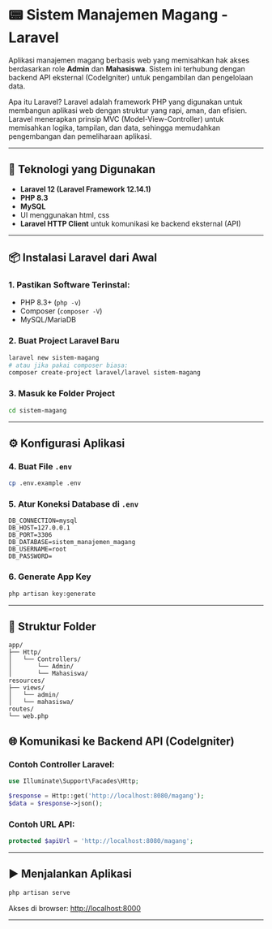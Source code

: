 # 📟 Sistem Manajemen Magang - Laravel

Aplikasi manajemen magang berbasis web yang memisahkan hak akses berdasarkan role **Admin** dan **Mahasiswa**. Sistem ini terhubung dengan backend API eksternal (CodeIgniter) untuk pengambilan dan pengelolaan data.

Apa itu Laravel?
Laravel adalah framework PHP yang digunakan untuk membangun aplikasi web dengan struktur yang rapi, aman, dan efisien. Laravel menerapkan prinsip MVC (Model-View-Controller) untuk memisahkan logika, tampilan, dan data, sehingga memudahkan pengembangan dan pemeliharaan aplikasi.

---

## 💠 Teknologi yang Digunakan

* **Laravel 12 (Laravel Framework 12.14.1)**
* **PHP 8.3**
* **MySQL**
* UI menggunakan html, css
* **Laravel HTTP Client** untuk komunikasi ke backend eksternal (API)

---

## 📦 Instalasi Laravel dari Awal

### 1. Pastikan Software Terinstal:

* PHP 8.3+ (`php -v`)
* Composer (`composer -V`)
* MySQL/MariaDB

### 2. Buat Project Laravel Baru

```bash
laravel new sistem-magang
# atau jika pakai composer biasa:
composer create-project laravel/laravel sistem-magang
```

### 3. Masuk ke Folder Project

```bash
cd sistem-magang
```

---

## ⚙️ Konfigurasi Aplikasi

### 4. Buat File `.env`

```bash
cp .env.example .env
```

### 5. Atur Koneksi Database di `.env`

```dotenv
DB_CONNECTION=mysql
DB_HOST=127.0.0.1
DB_PORT=3306
DB_DATABASE=sistem_manajemen_magang
DB_USERNAME=root
DB_PASSWORD=
```

### 6. Generate App Key

```bash
php artisan key:generate
```

---

## 📂 Struktur Folder

```
app/
├── Http/
│   └── Controllers/
│       └── Admin/
│       └── Mahasiswa/
resources/
├── views/
│   └── admin/
│   └── mahasiswa/
routes/
└── web.php
```

## 🌐 Komunikasi ke Backend API (CodeIgniter)

### Contoh Controller Laravel:

```php
use Illuminate\Support\Facades\Http;

$response = Http::get('http://localhost:8080/magang');
$data = $response->json();
```

### Contoh URL API:

```php
protected $apiUrl = 'http://localhost:8080/magang';
```



---

## ▶️ Menjalankan Aplikasi

```bash
php artisan serve
```

Akses di browser: [http://localhost:8000](http://localhost:8000)

---
